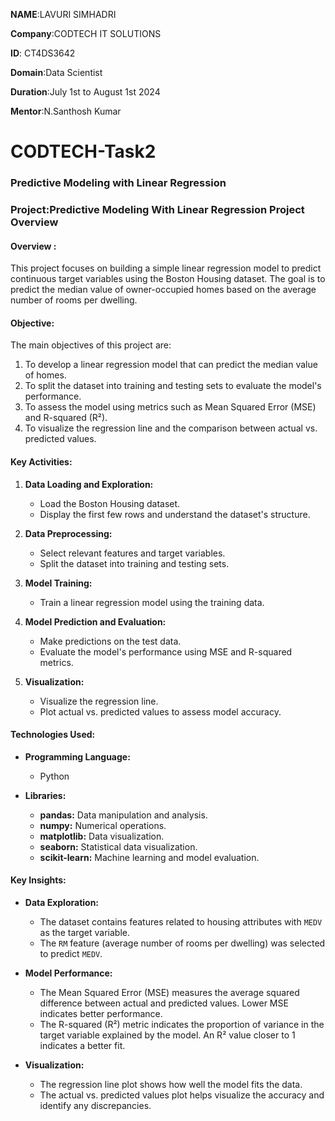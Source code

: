 **NAME**:LAVURI SIMHADRI

**Company**:CODTECH IT SOLUTIONS

**ID**: CT4DS3642

**Domain**:Data Scientist

**Duration**:July 1st to August 1st 2024

**Mentor**:N.Santhosh Kumar
# CODTECH-Task2
### Predictive Modeling with Linear Regression 

### **Project:Predictive Modeling With Linear Regression Project Overview**

#### **Overview :**
This project focuses on building a simple linear regression model to predict continuous target variables using the Boston Housing dataset. The goal is to predict the median value of owner-occupied homes based on the average number of rooms per dwelling.

#### **Objective:**
The main objectives of this project are:
1. To develop a linear regression model that can predict the median value of homes.
2. To split the dataset into training and testing sets to evaluate the model's performance.
3. To assess the model using metrics such as Mean Squared Error (MSE) and R-squared (R²).
4. To visualize the regression line and the comparison between actual vs. predicted values.

#### **Key Activities:**

1. **Data Loading and Exploration:**
   - Load the Boston Housing dataset.
   - Display the first few rows and understand the dataset's structure.

2. **Data Preprocessing:**
   - Select relevant features and target variables.
   - Split the dataset into training and testing sets.

3. **Model Training:**
   - Train a linear regression model using the training data.

4. **Model Prediction and Evaluation:**
   - Make predictions on the test data.
   - Evaluate the model's performance using MSE and R-squared metrics.

5. **Visualization:**
   - Visualize the regression line.
   - Plot actual vs. predicted values to assess model accuracy.

#### **Technologies Used:**

- **Programming Language:**
  - Python

- **Libraries:**
  - **pandas:** Data manipulation and analysis.
  - **numpy:** Numerical operations.
  - **matplotlib:** Data visualization.
  - **seaborn:** Statistical data visualization.
  - **scikit-learn:** Machine learning and model evaluation.

#### **Key Insights:**

- **Data Exploration:**
  - The dataset contains features related to housing attributes with `MEDV` as the target variable.
  - The `RM` feature (average number of rooms per dwelling) was selected to predict `MEDV`.

- **Model Performance:**
  - The Mean Squared Error (MSE) measures the average squared difference between actual and predicted values. Lower MSE indicates better performance.
  - The R-squared (R²) metric indicates the proportion of variance in the target variable explained by the model. An R² value closer to 1 indicates a better fit.

- **Visualization:**
  - The regression line plot shows how well the model fits the data.
  - The actual vs. predicted values plot helps visualize the accuracy and identify any discrepancies.
